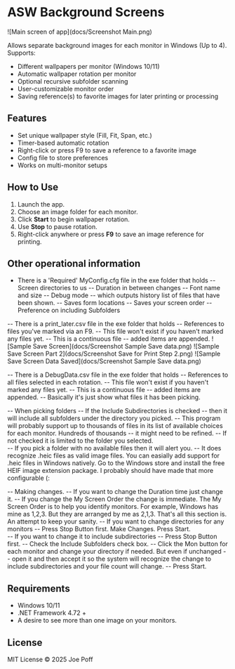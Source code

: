 # ASW Background Screens

![Main screen of app](docs/Screenshot Main.png)

Allows separate background images for each monitor in Windows (Up to 4).  
Supports:
- Different wallpapers per monitor (Windows 10/11)
- Automatic wallpaper rotation per monitor
- Optional recursive subfolder scanning
- User-customizable monitor order
- Saving reference(s) to favorite images for later printing or processing

## Features
- Set unique wallpaper style (Fill, Fit, Span, etc.)
- Timer-based automatic rotation
- Right-click or press F9 to save a reference to a favorite image
- Config file to store preferences
- Works on multi-monitor setups

## How to Use
1. Launch the app.
2. Choose an image folder for each monitor.
3. Click **Start** to begin wallpaper rotation.
4. Use **Stop** to pause rotation.
5. Right-click anywhere or press **F9** to save an image reference for printing.

## Other operational information
- There is a 'Required' MyConfig.cfg file in the exe folder that holds 
	-- Screen directories to us
	-- Duration in between changes
	-- Font name and size
	-- Debug mode -- which outputs history list of files that have been shown.
	-- Saves form locations
	-- Saves your screen order
	-- Preference on including Subfolders

-- There is a print_later.csv file in the exe folder that holds
	-- References to files you've marked via an F9. 
	-- This file won't exist if you haven't marked any files yet.
	-- This is a continuous file -- added items are appended.
![Sample Save Screen](docs/Screenshot Sample Save data.png)
![Sample Save Screen Part 2](docs/Screenshot Save for Print Step 2.png)
![Sample Save Screen Data Saved](docs/Screenshot Sample Save data.png)

-- There is a DebugData.csv file in the exe folder that holds
	-- References to all files selected in each rotation. 
	-- This file won't exist if you haven't marked any files yet.
	-- This is a continuous file -- added items are appended.
	-- Basically it's just show what files it has been picking.

-- When picking folders 
	-- If the Include Subdirectories is checked 
		-- then it will include all subfolders under the directory you picked.
		-- This program will probably support up to thousands of files 
			in its list of available choices for each monitor. 
			Hundreds of thousands -- it might need to be refined.
	-- If not checked it is limited to the folder you selected.  
	-- If you pick a folder with no available files then it will alert you.
	-- It does recognize .heic files as valid image files. 
		You can easially add support for .heic files in Windows natively.
		Go to the Windows store and install the free HEIF image extension package.
		I probably should have made that more configurable (:
	
-- Making changes. 
	-- If you want to change the Duration time just change it.
	-- If you change the My Screen Order the change is immediate.
		The My Screen Order is to help you identify monitors.
		For example, Windows has mine as 1,2,3.  But they are 
		arranged by me as 2,1,3. That's all this section is. 
		An attempt to keep your sanity.
	-- If you want to change directories for any monitors 
		-- Press Stop Button first. Make Changes. Press Start.	
	-- If you want to change it to include subdirectories
		-- Press Stop Button first. 
		-- Check the Include Subfolders check box. 
		-- Click the Mon button for each monitor and 
			change your directory if needed.
			But even if unchanged -- open it 
			and then accept it so the system 
			will recognize the change to include subdirectories
			and your file count will change.
		-- Press Start.


## Requirements
- Windows 10/11
- .NET Framework 4.72 +
- A desire to see more than one image on your monitors.

## License
MIT License © 2025 Joe Poff
